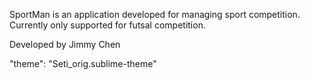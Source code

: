 SportMan is an application developed for managing sport competition. Currently only supported for futsal competition.

Developed by Jimmy Chen

"theme": "Seti_orig.sublime-theme"